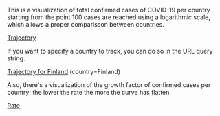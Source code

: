 This is a visualization of total confirmed cases of COVID-19 per country starting from the point 100 cases are reached using a logarithmic scale, which allows a proper comparisson between countries.

[Trajectory](https://felipec.github.io/covid-19/trajectory.html)

If you want to specify a country to track, you can do so in the URL query string.

[Trajectory for Finland](https://felipec.github.io/covid-19/trajectory.html?country=Finland) (country=Finland)

Also, there's a visualization of the growth factor of confirmed cases per country; the lower the rate the more the curve has flatten.

[Rate](https://felipec.github.io/covid-19/rate.html)

